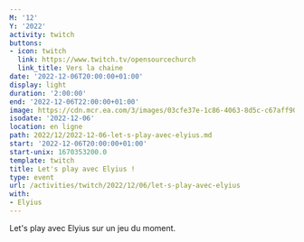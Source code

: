 ```yaml
---
M: '12'
Y: '2022'
activity: twitch
buttons:
- icon: twitch
  link: https://www.twitch.tv/opensourcechurch
  link_title: Vers la chaine
date: '2022-12-06T20:00:00+01:00'
display: light
duration: '2:00:00'
end: '2022-12-06T22:00:00+01:00'
image: https://cdn.mcr.ea.com/3/images/03cfe37e-1c86-4063-8d5c-c67aff90a293/1587735143-0x0-0-0.jpg
isodate: '2022-12-06'
location: en ligne
path: 2022/12/2022-12-06-let-s-play-avec-elyius.md
start: '2022-12-06T20:00:00+01:00'
start-unix: 1670353200.0
template: twitch
title: Let's play avec Elyius !
type: event
url: /activities/twitch/2022/12/06/let-s-play-avec-elyius
with:
- Elyius
---
```

Let's play avec Elyius sur un jeu du moment.